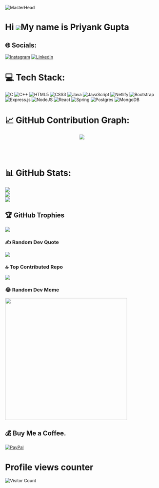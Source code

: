 ![MasterHead](https://www.charpeni.com/static/images/arrow-functions-in-class-properties-might-not-be-as-great-as-we-think/banner.gif)

Hi ![](https://user-images.githubusercontent.com/18350557/176309783-0785949b-9127-417c-8b55-ab5a4333674e.gif)My name is Priyank Gupta
====================================================================================================================================

<!-- # 💫 About Me:
<br><br>😄My name is Priyank Gupta. I am currently pursuing my BTech in Electronics Engineering from HBTU Kanpur. <br>I have had the opportunity to gain some great experience in software development.💬 I learned about full-stack development using MERN, ReactJs, NodeJs, and MongoDB tech stack. <br>I am also a Data Structures and Algorithms enthusiast. I have a strong passion for algorithmic problem-solving and have a firm grasp of data structures and algorithms. <br>🌱I have a 3-star rating, a Global best rank of 809 in the CodeChef Starter Contest, and secured a Global Rank of 121  in the CodeChef Long challenge, AIR of 5326 in round F Google Kickstart 2022. <br>🔭I have also interned as Backend Developer at LIVEASY, using SpringBoot, PSQL, AWS, to build APIs, etc.<br><br>I believe in giving back to the community that has helped me grow so much, that's why I have mentored more than 200 sophomores making them aware of different career prospects.
 -->

## 🌐 Socials:
[![Instagram](https://img.shields.io/badge/Instagram-%23E4405F.svg?logo=Instagram&logoColor=white)](https://instagram.com/priyank_384) [
![LinkedIn](https://img.shields.io/badge/LinkedIn-%230077B5.svg?logo=linkedin&logoColor=white)](https://linkedin.com/in/priyank384) 

# 💻 Tech Stack:
![C](https://img.shields.io/badge/c-%2300599C.svg?style=flat&logo=c&logoColor=white) ![C++](https://img.shields.io/badge/c++-%2300599C.svg?style=flat&logo=c%2B%2B&logoColor=white) ![HTML5](https://img.shields.io/badge/html5-%23E34F26.svg?style=flat&logo=html5&logoColor=white) ![CSS3](https://img.shields.io/badge/css3-%231572B6.svg?style=flat&logo=css3&logoColor=white) ![Java](https://img.shields.io/badge/java-%23ED8B00.svg?style=flat&logo=java&logoColor=white) ![JavaScript](https://img.shields.io/badge/javascript-%23323330.svg?style=flat&logo=javascript&logoColor=%23F7DF1E) ![Netlify](https://img.shields.io/badge/netlify-%23000000.svg?style=flat&logo=netlify&logoColor=#00C7B7) ![Bootstrap](https://img.shields.io/badge/bootstrap-%23563D7C.svg?style=flat&logo=bootstrap&logoColor=white) ![Express.js](https://img.shields.io/badge/express.js-%23404d59.svg?style=flat&logo=express&logoColor=%2361DAFB) ![NodeJS](https://img.shields.io/badge/node.js-6DA55F?style=flat&logo=node.js&logoColor=white) ![React](https://img.shields.io/badge/react-%2320232a.svg?style=flat&logo=react&logoColor=%2361DAFB) ![Spring](https://img.shields.io/badge/spring-%236DB33F.svg?style=flat&logo=spring&logoColor=white) ![Postgres](https://img.shields.io/badge/postgres-%23316192.svg?style=flat&logo=postgresql&logoColor=white) ![MongoDB](https://img.shields.io/badge/MongoDB-%234ea94b.svg?style=flat&logo=mongodb&logoColor=white)

<!--
# 📈 Coding Profile:
<span>
<img height="250" src="https://leetcard.jacoblin.cool/priyank_9936?theme=dark&font=Content&ext=heatmap"/>
</span>
-->

  
 # 📈 GitHub Contribution Graph:
 <p align="center">
 <img src="https://github-profile-summary-cards.vercel.app/api/cards/profile-details?username=Priyank384&theme=monokai"/><br><br><br><br>
 </p>
 

# 📊 GitHub Stats:
![](https://github-readme-stats.vercel.app/api?username=Priyank384&theme=dracula&hide_border=true&include_all_commits=true&count_private=true)<br/>
![](https://github-readme-streak-stats.herokuapp.com/?user=Priyank384&theme=dracula&hide_border=true)<br/>
![](https://github-readme-stats.vercel.app/api/top-langs/?username=Priyank384&theme=dracula&hide_border=true&include_all_commits=true&count_private=true&layout=compact)

## 🏆 GitHub Trophies
![](https://github-profile-trophy.vercel.app/?username=Priyank384&theme=dracula&no-frame=true&no-bg=false&margin-w=4)

### ✍️ Random Dev Quote
![](https://quotes-github-readme.vercel.app/api?type=horizontal&theme=tokyonight)

### 🔝 Top Contributed Repo
![](https://github-contributor-stats.vercel.app/api?username=Priyank384&limit=5&theme=dracula&combine_all_yearly_contributions=true)

### 😂 Random Dev Meme
<img src='https://randommeme-five.vercel.app/' style="height: 400px;"/>

 ## 💰 Buy Me a Coffee.
  [![PayPal](https://img.shields.io/badge/PayPal-00457C?style=for-the-badge&logo=paypal&logoColor=white)](https://paypal.me/priyank384?country.x=IN&locale.x=en_GB)

  # Profile views counter

![Visitor Count](https://profile-counter.glitch.me/{deepikaverm408}/count.svg)
<a href="https://icons8.com/icon/40669/c++">
